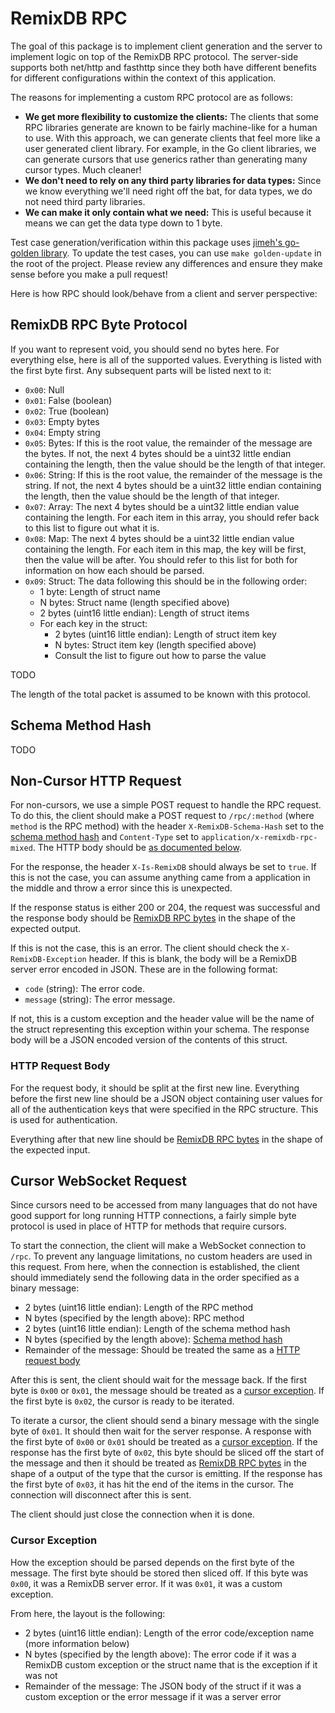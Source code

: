 # RemixDB RPC

The goal of this package is to implement client generation and the server to implement logic on top of the RemixDB RPC protocol. The server-side supports both net/http and fasthttp since they both have different benefits for different configurations within the context of this application.

The reasons for implementing a custom RPC protocol are as follows:
- **We get more flexibility to customize the clients:** The clients that some RPC libraries generate are known to be fairly machine-like for a human to use. With this approach, we can generate clients that feel more like a user generated client library. For example, in the Go client libraries, we can generate cursors that use generics rather than generating many cursor types. Much cleaner!
- **We don't need to rely on any third party libraries for data types:** Since we know everything we'll need right off the bat, for data types, we do not need third party libraries.
- **We can make it only contain what we need:** This is useful because it means we can get the data type down to 1 byte.

Test case generation/verification within this package uses [jimeh's go-golden library](https://github.com/jimeh/go-golden). To update the test cases, you can use `make golden-update` in the root of the project. Please review any differences and ensure they make sense before you make a pull request!

Here is how RPC should look/behave from a client and server perspective:

## RemixDB RPC Byte Protocol

If you want to represent void, you should send no bytes here. For everything else, here is all of the supported values. Everything is listed with the first byte first. Any subsequent parts will be listed next to it:

- `0x00`: Null
- `0x01`: False (boolean)
- `0x02`: True (boolean)
- `0x03`: Empty bytes
- `0x04`: Empty string
- `0x05`: Bytes: If this is the root value, the remainder of the message are the bytes. If not, the next 4 bytes should be a uint32 little endian containing the length, then the value should be the length of that integer.
- `0x06`: String: If this is the root value, the remainder of the message is the string. If not, the next 4 bytes should be a uint32 little endian containing the length, then the value should be the length of that integer.
- `0x07`: Array: The next 4 bytes should be a uint32 little endian value containing the length. For each item in this array, you should refer back to this list to figure out what it is.
- `0x08`: Map: The next 4 bytes should be a uint32 little endian value containing the length. For each item in this map, the key will be first, then the value will be after. You should refer to this list for both for information on how each should be parsed.
- `0x09`: Struct: The data following this should be in the following order:
    - 1 byte: Length of struct name
    - N bytes: Struct name (length specified above)
    - 2 bytes (uint16 little endian): Length of struct items
    - For each key in the struct:
        - 2 bytes (uint16 little endian): Length of struct item key
        - N bytes: Struct item key (length specified above)
        - Consult the list to figure out how to parse the value

TODO

The length of the total packet is assumed to be known with this protocol.

## Schema Method Hash

TODO

## Non-Cursor HTTP Request

For non-cursors, we use a simple POST request to handle the RPC request. To do this, the client should make a POST request to `/rpc/:method` (where `method` is the RPC method) with the header `X-RemixDB-Schema-Hash` set to the [schema method hash](#schema-method-hash) and `Content-Type` set to `application/x-remixdb-rpc-mixed`. The HTTP body should be [as documented below](#http-request-body).

For the response, the header `X-Is-RemixDB` should always be set to `true`. If this is not the case, you can assume anything came from a application in the middle and throw a error since this is unexpected.

If the response status is either 200 or 204, the request was successful and the response body should be [RemixDB RPC bytes](#remixdb-rpc-byte-protocol) in the shape of the expected output.

If this is not the case, this is an error. The client should check the `X-RemixDB-Exception` header. If this is blank, the body will be a RemixDB server error encoded in JSON. These are in the following format:

- `code` (string): The error code.
- `message` (string): The error message.

If not, this is a custom exception and the header value will be the name of the struct representing this exception within your schema. The response body will be a JSON encoded version of the contents of this struct.

### HTTP Request Body

For the request body, it should be split at the first new line. Everything before the first new line should be a JSON object containing user values for all of the authentication keys that were specified in the RPC structure. This is used for authentication.

Everything after that new line should be [RemixDB RPC bytes](#remixdb-rpc-byte-protocol) in the shape of the expected input.

## Cursor WebSocket Request

Since cursors need to be accessed from many languages that do not have good support for long running HTTP connections, a fairly simple byte protocol is used in place of HTTP for methods that require cursors.

To start the connection, the client will make a WebSocket connection to `/rpc`. To prevent any language limitations, no custom headers are used in this request. From here, when the connection is established, the client should immediately send the following data in the order specified as a binary message:

- 2 bytes (uint16 little endian): Length of the RPC method
- N bytes (specified by the length above): RPC method
- 2 bytes (uint16 little endian): Length of the schema method hash
- N bytes (specified by the length above): [Schema method hash](#schema-method-hash)
- Remainder of the message: Should be treated the same as a [HTTP request body](#http-request-body)

After this is sent, the client should wait for the message back. If the first byte is `0x00` or `0x01`, the message should be treated as a [cursor exception](#cursor-exception). If the first byte is `0x02`, the cursor is ready to be iterated.

To iterate a cursor, the client should send a binary message with the single byte of `0x01`. It should then wait for the server response. A response with the first byte of `0x00` or `0x01` should be treated as a [cursor exception](#cursor-exception). If the response has the first byte of `0x02`, this byte should be sliced off the start of the message and then it should be treated as [RemixDB RPC bytes](#remixdb-rpc-byte-protocol) in the shape of a output of the type that the cursor is emitting. If the response has the first byte of `0x03`, it has hit the end of the items in the cursor. The connection will disconnect after this is sent.

The client should just close the connection when it is done.

### Cursor Exception

How the exception should be parsed depends on the first byte of the message. The first byte should be stored then sliced off. If this byte was `0x00`, it was a RemixDB server error. If it was `0x01`, it was a custom exception.

From here, the layout is the following:

- 2 bytes (uint16 little endian): Length of the error code/exception name (more information below)
- N bytes (specified by the length above): The error code if it was a RemixDB custom exception or the struct name that is the exception if it was not
- Remainder of the message: The JSON body of the struct if it was a custom exception or the error message if it was a server error
